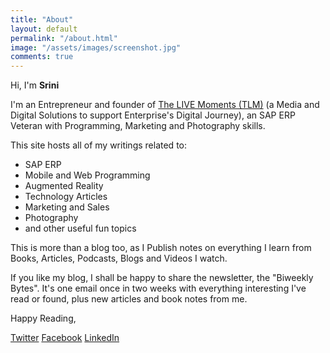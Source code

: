 ```yaml
---
title: "About"
layout: default
permalink: "/about.html"
image: "/assets/images/screenshot.jpg"
comments: true
---
```

Hi, I'm **Srini**

I'm an Entrepreneur and founder of [The LIVE Moments (TLM)](https://www.thelivemoments.com) (a Media and Digital Solutions to support Enterprise's Digital Journey), an SAP ERP Veteran with Programming, Marketing and Photography skills.

This site hosts all of my writings related to:
- SAP ERP
- Mobile and Web Programming
- Augmented Reality
- Technology Articles
- Marketing and Sales
- Photography
- and other useful fun topics

This is more than a blog too, as I Publish notes on everything I learn from Books, Articles, Podcasts, Blogs and Videos I watch.

If you like my blog, I shall be happy to share the newsletter, the "Biweekly Bytes". It's one email once in two weeks with everything interesting I've read or found, plus new articles and book notes from me.

Happy Reading,

[Twitter](https://twitter.com/ASrinivasaKumar/)
[Facebook](https://www.facebook.com/sriniak)
[LinkedIn](https://www.linkedin.com/in/sriniak)
